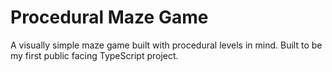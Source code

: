 # Procedural Maze Game

A visually simple maze game built with procedural levels in mind. Built to be my first public facing TypeScript project.


